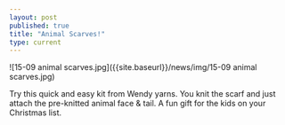 ```yaml
---
layout: post
published: true
title: "Animal Scarves!"
type: current
---
```



![15-09 animal scarves.jpg]({{site.baseurl}}/news/img/15-09 animal scarves.jpg)

Try this quick and easy kit from Wendy yarns.  You knit the scarf and just attach the pre-knitted animal face & tail. A fun gift for the kids on your Christmas list.
